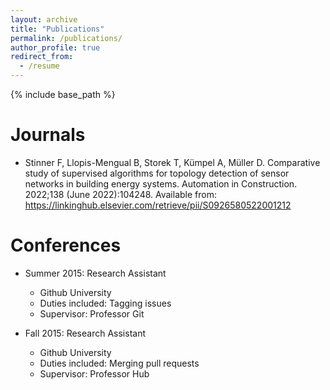 ```yaml
---
layout: archive
title: "Publications"
permalink: /publications/
author_profile: true
redirect_from:
  - /resume
---
```


{% include base_path %}

Journals
======
* Stinner F, Llopis-Mengual B, Storek T, Kümpel A, Müller D. Comparative study of supervised algorithms for topology detection of sensor networks in building energy systems. Automation in Construction. 2022;138 (June 2022):104248. Available from: https://linkinghub.elsevier.com/retrieve/pii/S0926580522001212

Conferences
======
* Summer 2015: Research Assistant
  * Github University
  * Duties included: Tagging issues
  * Supervisor: Professor Git

* Fall 2015: Research Assistant
  * Github University
  * Duties included: Merging pull requests
  * Supervisor: Professor Hub
